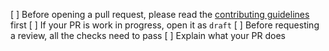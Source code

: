[ ] Before opening a pull request, please read the [contributing guidelines](https://github.com/demonswap/uikit/blob/master/CONTRIBUTING.md) first
[ ] If your PR is work in progress, open it as `draft`
[ ] Before requesting a review, all the checks need to pass
[ ] Explain what your PR does

